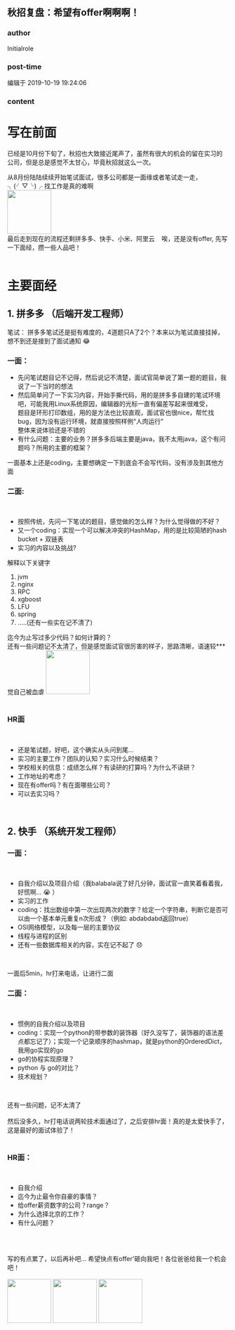 ## 秋招复盘：希望有offer啊啊啊！
### author 
Initialrole
### post-time 

编辑于  2019-10-19 19:24:06
### content 
<div class="post-topic-des nc-post-content">
 <h1>
  写在前面
 </h1>
 <p>
  已经是10月份下旬了，秋招也大致接近尾声了，虽然有很大的机会的留在实习的公司，但是总是感觉不太甘心，毕竟秋招就这么一次。
 </p>
 <div>
  从8月份陆陆续续开始笔试面试，很多公司都是一面缘或者笔试走一走，╮(╯▽╰)╭   找工作是真的难啊
 </div>
 <div>
  <img data-card-emoji="[哭笑]" height="100px" src="https://uploadfiles.nowcoder.com/images/20191018/468200_1571397817785_7B6FBD4C592D356E087A0F1053751007" width="100px"/>
 </div>
 <div>
  最后走到现在的流程还剩拼多多、快手、小米、阿里云    唉，还是没有offer, 先写一下面经，攒一些人品吧！
 </div>
 <div>
  <br/>
 </div>
 <h1>
  主要面经
 </h1>
 <h2>
  1. 拼多多 （后端开发工程师）
 </h2>
 <div>
  笔试： 拼多多笔试还是挺有难度的，4道题只A了2个？本来以为笔试直接挂掉，想不到还是接到了面试通知
  <span>
   😂
  </span>
 </div>
 <h3>
  <span>
   一面：
  </span>
 </h3>
 <div>
  <ul>
   <li>
    <span>
     先问笔试题目记不记得，然后说记不清楚，面试官简单说了第一题的题目，我说了一下当时的想法
    </span>
   </li>
   <li>
    <span>
     然后简单问了一下实习内容，开始手撕代码，用的是拼多多自建的笔试环境吧，可能我用Linux系统原因，编辑器的光标一直有偏差写起来很难受，
     <br/>
     题目是环形打印数组，用的是方法也比较直观，面试官也很nice，帮忙找bug，因为没有运行环境，就直接按照样例“人肉运行”
     <br/>
     整体来说体验还是不错的
    </span>
   </li>
   <li>
    有什么问题：主要的业务？拼多多后端主要是java，我不太用java，这个有问题吗？所用的主要的框架？
   </li>
  </ul>
  <div>
   一面基本上还是coding，主要想确定一下到底会不会写代码，没有涉及到其他方面
  </div>
 </div>
 <h3>
  二面:
 </h3>
 <p>
  <br/>
 </p>
 <ul>
  <li>
   按照传统，先问一下笔试的题目，感觉做的怎么样？为什么觉得做的不好？
  </li>
  <li>
   又一个coding：实现一个可以解决冲突的HashMap，用的是比较简陋的hash bucket + 双链表
  </li>
  <li>
   实习的内容以及挑战?
  </li>
 </ul>
 解释以下关键字
 <br/>
 <ol>
  <li>
   jvm
  </li>
  <li>
   nginx
  </li>
  <li>
   RPC
  </li>
  <li>
   xgboost
  </li>
  <li>
   LFU
  </li>
  <li>
   spring
  </li>
  <li>
   .....(还有一些实在记不清了)
  </li>
 </ol>
 <div>
  迄今为止写过多少代码？如何计算的？
 </div>
 <div>
  还有一些问题记不太清了，但是感觉面试官很厉害的样子，思路清晰，语速较***觉自己被血虐
  <img data-card-emoji="[哭笑]" height="100px" src="https://uploadfiles.nowcoder.com/images/20191018/468200_1571397817785_7B6FBD4C592D356E087A0F1053751007" width="100px"/>
 </div>
 <div>
  <span>
  </span>
  <br/>
 </div>
 <h3>
  HR面
 </h3>
 <p>
  <br/>
 </p>
 <ul>
  <li>
   还是笔试题，好吧，这个确实从头问到尾...
  </li>
  <li>
   实习的主要工作？团队的认知？实习什么时候结束？
  </li>
  <li>
   学校相关的信息：成绩怎么样？有读研的打算吗？为什么不读研？
  </li>
  <li>
   工作地址的考虑？
  </li>
  <li>
   现在有offer吗？有在面哪些公司？
  </li>
  <li>
   可以去实习吗？
  </li>
 </ul>
 <p>
  <br/>
 </p>
 <h2>
  2. 快手 （系统开发工程师）
 </h2>
 <h3>
  <span>
  </span>
 </h3>
 <h3>
  一面：
 </h3>
 <p>
  <br/>
 </p>
 <ul>
  <li>
   自我介绍以及项目介绍（我balabala说了好几分钟，面试官一直笑着看着我，好慌啊...
   <span>
    😭
   </span>
   ）
  </li>
  <li>
   实习的工作
  </li>
  <li>
   coding：找出数组中第一次出现两次的数字？给定一个字符串，判断它是否可以由一个基本单元重复n次形成？（例如: abdabdabd返回true）
  </li>
  <li>
   OSI网络模型，以及每一层的主要协议
  </li>
  <li>
   线程与进程的区别
  </li>
  <li>
   还有一些数据库相关的内容，实在记不起了
   <span>
    😞
   </span>
  </li>
 </ul>
 <p>
  <br/>
 </p>
 <div>
  一面后5min，hr打来电话，让进行二面
 </div>
 <h3>
  二面：
 </h3>
 <p>
  <br/>
 </p>
 <ul>
  <li>
   惯例的自我介绍以及项目
  </li>
  <li>
   coding：实现一个python的带参数的装饰器（好久没写了，装饰器的语法差点都忘记了）；实现一个记录顺序的hashmap，就是python的OrderedDict，我用go实现的go
  </li>
  <li>
   go的协程实现原理？
  </li>
  <li>
   python 与 go的对比？
  </li>
  <li>
   技术规划？
  </li>
 </ul>
 <p>
  <br/>
 </p>
 <div>
  还有一些问题，记不太清了
 </div>
 <div>
  <br/>
 </div>
 <div>
  然后没多久，hr打电话说两轮技术面通过了，之后安排hr面！真的是太爱快手了，这是最好的面试体验了！
 </div>
 <div>
  <br/>
 </div>
 <h3>
  HR面：
 </h3>
 <p>
  <br/>
 </p>
 <ul>
  <li>
   自我介绍
  </li>
  <li>
   迄今为止最令你自豪的事情？
  </li>
  <li>
   给offer薪资数字的公司？range？
  </li>
  <li>
   为什么选择北京的工作？
  </li>
  <li>
   有什么问题？
  </li>
 </ul>
 <p>
  <br/>
 </p>
 <div>
  <br/>
 </div>
 <div>
  写的有点累了，以后再补吧... 希望快点有offer'砸向我吧！各位爸爸给我一个机会吧！
 </div>
 <div>
  <br/>
 </div>
 <div>
  <img data-card-emoji="[面试必过]" height="100px" src="https://uploadfiles.nowcoder.com/images/20191018/63_1571399911125_75C168B671D4CE827FCA23907D85F114" width="100px"/>
  <img data-card-emoji="[成功上岸]" height="100px" src="https://uploadfiles.nowcoder.com/images/20191018/63_1571399271580_F19C9085129709EE14D013BE869DF69B" width="100px"/>
  <img data-card-emoji="[offer+1]" height="100px" src="https://uploadfiles.nowcoder.com/images/20191018/63_1571398958756_9EB9CD58B9EA5E04C890326B5C1F471F" width="100px"/>
  <br/>
 </div>
</div>
